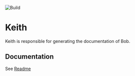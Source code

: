 ![Build](https://ci.appveyor.com/api/projects/status/github/unic/bob-keith?svg=true)

# Keith

Keith is responsible for generating the documentation of Bob.

## Documentation

See [Readme](./README.md)
